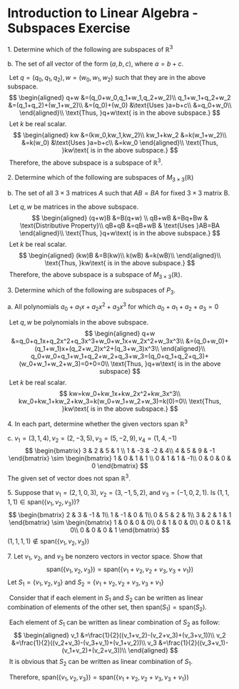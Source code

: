 # Introduction to Linear Algebra - Subspaces Exercise

1\. Determine which of the following are subspaces of $\mathbb{R}^3$

   b. The set of all vector of the form $(a,b,c)$, where $a=b+c$.

   ​	Let $q=(q_0,q_1,q_2), w=(w_0,w_1,w_2)$ such that they are in the above subspace.
$$
   \begin{aligned}
   q+w							&=(q_0+w_0,q_1+w_1,q_2+w_2)\\
   q_1+w_1+q_2+w_2	&=(q_1+q_2)+(w_1+w_2)\\
   								&=(q_0)+(w_0)				&\text{Uses }a=b+c\\
   								&=q_0+w_0\\
   \end{aligned}\\
   \text{Thus, }q+w\text{ is in the above subspace.}
$$
   ​	Let $k$ be real scalar.
$$
   \begin{aligned}
   kw				&=(kw_0,kw_1,kw_2)\\
   kw_1+kw_2	&=k(w_1+w_2)\\
   					&=k(w_0)		&\text{Uses }a=b+c\\
   					&=kw_0
   \end{aligned}\\
   \text{Thus, }kw\text{ is in the above subspace.}
$$
   ​	Therefore, the above subspace is a subspace of $\mathbb{R}^3$.

2\. Determine which of the following are subspaces of $M_{3\times3}(\mathbb{R})$

   b. The set of all $3\times3$ matrices $A$ such that $AB=BA$ for fixed $3\times3$ matrix B.

​		Let $q,w$ be matrices in the above subspace.
$$
\begin{aligned}
(q+w)B	&=B(q+w)	\\
qB+wB		&=Bq+Bw		& \text{Distributive Property}\\
qB+qB		&=qB+wB		& \text{Uses }AB=BA
\end{aligned}\\
\text{Thus, }q+w\text{ is in the above subspace.}
$$
​		Let $k$ be real scalar.
$$
\begin{aligned}
(kw)B	&=B(kw)\\
k(wB)	&=k(wB)\\
\end{aligned}\\
\text{Thus, }kw\text{ is in the above subspace.}
$$
​		Therefore, the above subspace is a subspace of $M_{3\times3}(\mathbb{R})$.

3\. Determine which of the following are subspaces of $P_3$.

   a. All polynomials $a_0+a_1x+a_2x^2+a_3x^3$ for which $a_0+a_1+a_2+a_3=0$

   ​	Let $q,w$ be polynomials in the above subspace.
$$
   \begin{aligned}
   q+w	&=q_0+q_1x+q_2x^2+q_3x^3+w_0+w_1x+w_2x^2+w_3x^3\\
   		&=(q_0+w_0)+(q_1+w_1)x+(q_2+w_2)x^2+(q_3+w_3)x^3\\
   \end{aligned}\\
   q_0+w_0+q_1+w_1+q_2+w_2+q_3+w_3=(q_0+q_1+q_2+q_3)+(w_0+w_1+w_2+w_3)=0+0=0\\
   \text{Thus, }q+w\text{ is in the above subspace}
$$
   ​	Let $k$ be real scalar.
$$
   kw=kw_0+kw_1x+kw_2x^2+kw_3x^3\\
   kw_0+kw_1+kw_2+kw_3=k(w_0+w_1+w_2+w_3)=k(0)=0\\
   \text{Thus, }kw\text{ is in the above subspace.}
$$

4\. In each part, determine whether the given vectors span $\mathbb{R}^3$

   c. $v_1=(3,1,4),v_2=(2,-3,5),v_3=(5,-2,9),v_4=(1,4,-1)$
$$
   \begin{bmatrix}
   3	&	2 & 5 & 1 \\
   1	&	-3 & -2 & 4\\
   4 & 5 & 9 & -1
   \end{bmatrix}
   \sim
   \begin{bmatrix}
   1	&	0 & 1 & 1 \\
   0	&	1 & 1 & -1\\
   0 & 0 & 0 & 0
   \end{bmatrix}
$$
   The given set of vector does not span $\mathbb{R}^3$.

5\. Suppose that $v_1=(2,1,0,3)$, $v_2=(3,−1,5,2)$, and $v_3=(−1,0,2,1)$. Is $(1,1,1,1)\in \text{span}(\{v_1,v_2,v_3\})$?
$$
   \begin{bmatrix}
   2	&	3  & -1 & 1\\
   1	&	-1 & 0  & 1\\
   0 & 5  & 2  & 1\\
   3 & 2  & 1  & 1
   \end{bmatrix}
   \sim
   \begin{bmatrix}
   1	&	0 & 0 & 0\\
   0	&	1 & 0 & 0\\
   0 & 0 & 1 & 0\\
   0 & 0 & 0 & 1
   \end{bmatrix}
$$
   $(1,1,1,1)\notin \text{span}(\{v_1,v_2,v_3\})$

7\. Let $v_1$, $v_2$, and $v_3$ be nonzero vectors in vector space. Show that
$$
\text{span}(\{v_1,v_2,v_3\})=\text{span}(\{v_1+v_2,v_2+v_3,v_3+v_1\})
$$
​	Let $S_1=\{v_1,v_2,v_3\}$ and $S_2=\{v_1+v_2,v_2+v_3,v_3+v_1\}$

​	Consider that if each element in $S_1$ and $S_2$ can be written as linear combination of elements of the other set, then $\text{span}(S_1)=\text{span}(S_2)$.

​	Each element of $S_1$ can be written as linear combination of $S_2$ as follow:
$$
\begin{aligned}
v_1	&=\frac{1}{2}((v_1+v_2)-(v_2+v_3)+(v_3+v_1))\\
v_2	&=\frac{1}{2}((v_2+v_3)-(v_3+v_1)+(v_1+v_2))\\
v_3	&=\frac{1}{2}((v_3+v_1)-(v_1+v_2)+(v_2+v_3))\\
\end{aligned}
$$
​	It is obvious that $S_2$ can be written as linear combination of $S_1$.

​	Therefore, $\text{span}(\{v_1,v_2,v_3\})=\text{span}(\{v_1+v_2,v_2+v_3,v_3+v_1\})$